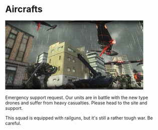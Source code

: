 # Aircrafts

![Aircrafts](../images/missions_thumbnails/M046_3.jpg)

Emergency support request. Our units are in battle with the new type drones and suffer from heavy casualties. Please head to the site and support.

This squad is equipped with railguns, but it's still a rather tough war. Be careful.
